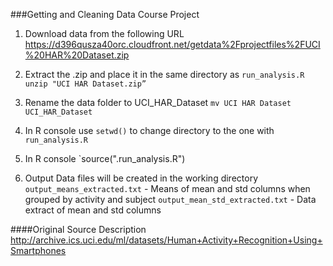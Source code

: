 ###Getting and Cleaning Data Course Project

1. Download data from the following URL
https://d396qusza40orc.cloudfront.net/getdata%2Fprojectfiles%2FUCI%20HAR%20Dataset.zip

2. Extract the .zip and place it in the same directory as `run_analysis.R`
   `unzip "UCI HAR Dataset.zip”`

3. Rename the data folder to UCI\_HAR\_Dataset
   `mv UCI HAR Dataset UCI_HAR_Dataset`

4. In R console use `setwd()` to change directory to the one with `run_analysis.R`

5. In R console `source(".run_analysis.R")

6. Output Data files will be created in the working directory
   `output_means_extracted.txt` - Means of mean and std columns when grouped by activity and subject
   `output_mean_std_extracted.txt` - Data extract of mean and std columns

####Original Source Description
http://archive.ics.uci.edu/ml/datasets/Human+Activity+Recognition+Using+Smartphones